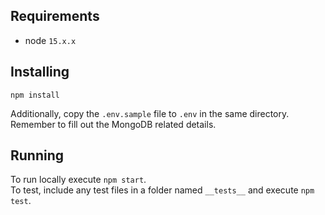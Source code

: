 ## Requirements
* node `15.x.x`

## Installing
```
npm install
```
Additionally, copy the `.env.sample` file to `.env` in the same directory. Remember to fill out the MongoDB related details.

## Running
To run locally execute `npm start`.  
To test, include any test files in a folder named `__tests__` and execute `npm test`.
